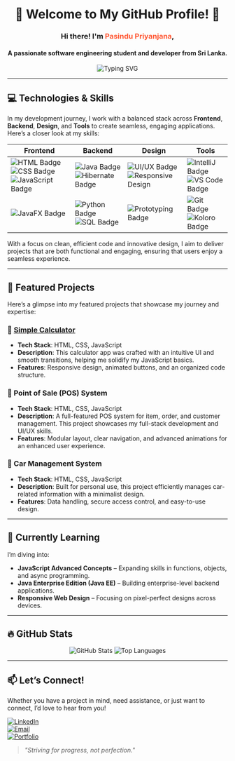 <div align="center">
  <h1>🌟 Welcome to My GitHub Profile! 🌟</h1>
  <h3>Hi there! I'm <span style="color:#ff5733; font-weight:bold;">Pasindu Priyanjana</span>,</h3>
  <h4> A passionate software engineering student and developer from Sri Lanka.</h4>
<img src="https://readme-typing-svg.demolab.com?font=Fira+Code&size=22&pause=1000&color=ff5733&center=true&vCenter=true&width=540&lines=Java+%7C+Python+%7C+JavaScript+%7C+HTML+%2F+CSS+%7C+UI%2FUX+Design;Passionate+about+❤️+Full+Stack+Developer!;Follow+me+for+more+tech+updates!" alt="Typing SVG" />


</div>

---

## 💻 Technologies & Skills

In my development journey, I work with a balanced stack across **Frontend**, **Backend**, **Design**, and **Tools** to create seamless, engaging applications. Here’s a closer look at my skills:

| **Frontend**       | **Backend**             | **Design**                | **Tools**                  |
|--------------------|-------------------------|---------------------------|----------------------------|
| ![HTML Badge](https://img.shields.io/badge/HTML-E34F26?style=for-the-badge&logo=html5&logoColor=white) ![CSS Badge](https://img.shields.io/badge/CSS-1572B6?style=for-the-badge&logo=css3&logoColor=white) ![JavaScript Badge](https://img.shields.io/badge/JavaScript-F7DF1E?style=for-the-badge&logo=javascript&logoColor=black) | ![Java Badge](https://img.shields.io/badge/Java-007396?style=for-the-badge&logo=java&logoColor=white) ![Hibernate Badge](https://img.shields.io/badge/Hibernate-59666C?style=for-the-badge&logo=hibernate&logoColor=white) | ![UI/UX Badge](https://img.shields.io/badge/UI%2FUX_Design-4285F4?style=for-the-badge&logo=figma&logoColor=white) ![Responsive Design](https://img.shields.io/badge/Responsive_Design-FFCA28?style=for-the-badge) | ![IntelliJ Badge](https://img.shields.io/badge/IntelliJ_IDEA-000000?style=for-the-badge&logo=intellij-idea&logoColor=white) ![VS Code Badge](https://img.shields.io/badge/VS_Code-007ACC?style=for-the-badge&logo=visual-studio-code&logoColor=white) |
| ![JavaFX Badge](https://img.shields.io/badge/JavaFX-007396?style=for-the-badge&logo=java&logoColor=white) | ![Python Badge](https://img.shields.io/badge/Python-3776AB?style=for-the-badge&logo=python&logoColor=white) ![SQL Badge](https://img.shields.io/badge/SQL-4479A1?style=for-the-badge&logo=postgresql&logoColor=white) | ![Prototyping Badge](https://img.shields.io/badge/Prototyping-E91E63?style=for-the-badge) | ![Git Badge](https://img.shields.io/badge/Git-F05032?style=for-the-badge&logo=git&logoColor=white) ![Koloro Badge](https://img.shields.io/badge/Koloro-FF5722?style=for-the-badge) |

With a focus on clean, efficient code and innovative design, I aim to deliver projects that are both functional and engaging, ensuring that users enjoy a seamless experience.

---

## 📌 Featured Projects

Here’s a glimpse into my featured projects that showcase my journey and expertise:

### 🧮 [Simple Calculator](https://github.com/priyanjanap/Simple-Calculator.git)
- **Tech Stack**: HTML, CSS, JavaScript
- **Description**: This calculator app was crafted with an intuitive UI and smooth transitions, helping me solidify my JavaScript basics.
- **Features**: Responsive design, animated buttons, and an organized code structure.

### 🛒 Point of Sale (POS) System
- **Tech Stack**: HTML, CSS, JavaScript
- **Description**: A full-featured POS system for item, order, and customer management. This project showcases my full-stack development and UI/UX skills.
- **Features**: Modular layout, clear navigation, and advanced animations for an enhanced user experience.

### 🚗 Car Management System
- **Tech Stack**: HTML, CSS, JavaScript
- **Description**: Built for personal use, this project efficiently manages car-related information with a minimalist design.
- **Features**: Data handling, secure access control, and easy-to-use design.

---

## 🌱 Currently Learning

I’m diving into:
- **JavaScript Advanced Concepts** – Expanding skills in functions, objects, and async programming.
- **Java Enterprise Edition (Java EE)** – Building enterprise-level backend applications.
- **Responsive Web Design** – Focusing on pixel-perfect designs across devices.

---

## 🔥 GitHub Stats

<div align="center">
  <img src="https://github-readme-stats.vercel.app/api?username=priyanjanap&show_icons=true&theme=radical" alt="GitHub Stats" />
  <img src="https://github-readme-stats.vercel.app/api/top-langs/?username=priyanjanap&layout=compact&theme=radical" alt="Top Languages" />
</div>

---

## 📫 Let’s Connect!

Whether you have a project in mind, need assistance, or just want to connect, I’d love to hear from you! 

[![LinkedIn](https://img.shields.io/badge/LinkedIn-Connect-blue?style=flat&logo=linkedin)](https://linkedin.com/in/your-profile)  
[![Email](https://img.shields.io/badge/Email-Contact%20Me-red?style=flat&logo=gmail)](mailto:youremail@example.com)  
[![Portfolio](https://img.shields.io/badge/Portfolio-Visit-blue?style=flat&logo=google-chrome)](https://your-portfolio-link.com)

> _"Striving for progress, not perfection."_
